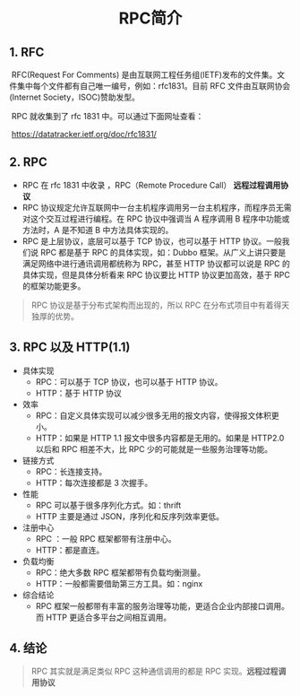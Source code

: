 <h1 align = "center">RPC简介</h1>

## 1. RFC

​ RFC(Request For Comments) 是由互联网工程任务组(IETF)发布的文件集。文件集中每个文件都有自己唯一编号，例如：rfc1831。目前 RFC 文件由互联网协会(Internet Society，ISOC)赞助发型。

​ RPC 就收集到了 rfc 1831 中。可以通过下面网址查看：

​ https://datatracker.ietf.org/doc/rfc1831/

## 2. RPC

- RPC 在 rfc 1831 中收录 ，RPC（Remote Procedure Call） **远程过程调用协议**
- RPC 协议规定允许互联网中一台主机程序调用另一台主机程序，而程序员无需对这个交互过程进行编程。在 RPC 协议中强调当 A 程序调用 B 程序中功能或方法时，A 是不知道 B 中方法具体实现的。
- RPC 是上层协议，底层可以基于 TCP 协议，也可以基于 HTTP 协议。一般我们说 RPC 都是基于 RPC 的具体实现，如：Dubbo 框架。从广义上讲只要是满足网络中进行通讯调用都统称为 RPC，甚至 HTTP 协议都可以说是 RPC 的具体实现，但是具体分析看来 RPC 协议要比 HTTP 协议更加高效，基于 RPC 的框架功能更多。

> RPC 协议是基于分布式架构而出现的，所以 RPC 在分布式项目中有着得天独厚的优势。

## 3. RPC 以及 HTTP(1.1)

- 具体实现
  - RPC：可以基于 TCP 协议，也可以基于 HTTP 协议。
  - HTTP：基于 HTTP 协议
- 效率
  - RPC：自定义具体实现可以减少很多无用的报文内容，使得报文体积更小。
  - HTTP：如果是 HTTP 1.1 报文中很多内容都是无用的。如果是 HTTP2.0 以后和 RPC 相差不大，比 RPC 少的可能就是一些服务治理等功能。
- 链接方式
  - RPC：长连接支持。
  - HTTP：每次连接都是 3 次握手。
- 性能
  - RPC 可以基于很多序列化方式。如：thrift
  - HTTP 主要是通过 JSON，序列化和反序列效率更低。
- 注册中心
  - RPC ：一般 RPC 框架都带有注册中心。
  - HTTP：都是直连。
- 负载均衡
  - RPC：绝大多数 RPC 框架都带有负载均衡测量。
  - HTTP：一般都需要借助第三方工具。如：nginx
- 综合结论
  - RPC 框架一般都带有丰富的服务治理等功能，更适合企业内部接口调用。而 HTTP 更适合多平台之间相互调用。

## 4. 结论

> RPC 其实就是满足类似 RPC 这种通信调用的都是 RPC 实现。**远程过程调用协议**
